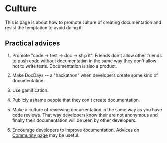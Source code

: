 Culture
=======

This is page is about how to promote culture of creating documentation and
resist the temptation to avoid doing it.

Practical advices
-----------------

1. Promote "code -> test -> doc -> ship it". Friends don't allow other friends
   to push code without documentation in the same way they don't allow not to
   write tests. Documentation is also a product.

2. Make DocDays -- a "hackathon" when developers create some kind of
   documentation.

3. Use gamification.

4. Publicly ashame people that they don't create documentation.

5. Make a culture of reviewing documentation in the same way as you have code
   reviews. That way developers know their are not anonymous and finally their
   documentation will be seen by other developers.

6. Encourage developers to improve documentation. Advices on [Community
   page](community.md) may be useful.
